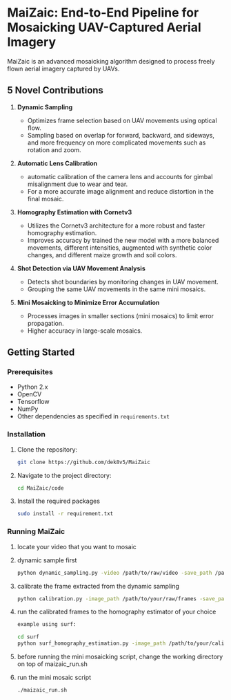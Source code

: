 # MaiZaic: End-to-End Pipeline for Mosaicking UAV-Captured Aerial Imagery

MaiZaic is an advanced mosaicking algorithm designed to process freely flown aerial imagery captured by UAVs. 

## 5 Novel Contributions

1. **Dynamic Sampling**
   - Optimizes frame selection based on UAV movements using optical flow.
   - Sampling based on overlap for forward, backward, and sideways, and more frequency on more complicated movements such as rotation and zoom.

2. **Automatic Lens Calibration**
   - automatic calibration of the camera lens and accounts for gimbal misalignment due to wear and tear.
   - For a more accurate image alignment and reduce distortion in the final mosaic.

3. **Homography Estimation with Cornetv3**
   - Utilizes the Cornetv3 architecture for a more robust and faster homography estimation.
   - Improves accuracy by trained the new model with a more balanced movements, different intensities, augmented with synthetic color changes, and different maize growth and soil colors.

4. **Shot Detection via UAV Movement Analysis**
   - Detects shot boundaries by monitoring changes in UAV movement.
   - Grouping the same UAV movements in the same mini mosaics.

5. **Mini Mosaicking to Minimize Error Accumulation**
   - Processes images in smaller sections (mini mosaics) to limit error propagation.
   - Higher accuracy in large-scale mosaics.

## Getting Started

### Prerequisites
- Python 2.x
- OpenCV
- Tensorflow
- NumPy
- Other dependencies as specified in `requirements.txt`

### Installation
1. Clone the repository:
   ```bash
   git clone https://github.com/dek8v5/MaiZaic
   ```
2. Navigate to the project directory:
   ```bash
   cd MaiZaic/code
   ```
3. Install the required packages
   ```bash
   sudo install -r requirement.txt
   ```

### Running MaiZaic
1. locate your video that you want to mosaic

2. dynamic sample first
   ```bash
   python dynamic_sampling.py -video /path/to/raw/video -save_path /path/to/where/you/want/to/save/the/quiver_and_raw_frames/ -scale int -fps int -fname str 
   ```
3. calibrate the frame extracted from the dynamic sampling
   ```bash
   python calibration.py -image_path /path/to/your/raw/frames -save_path /path/to/the/working/directory
   ```
4. run the calibrated frames to the homography estimator of your choice
   ```bash
   example using surf:
   
   cd surf
   python surf_homography_estimation.py -image_path /path/to/your/calibrated/frames -save_path /path/to/the/working/directory -scale int (for resizing the frame dimension)
   
   ```
5. before running the mini mosaicking script, change the working directory on top of maizaic_run.sh
    
6. run the mini mosaic script
   ```bash
   ./maizaic_run.sh
   ```
